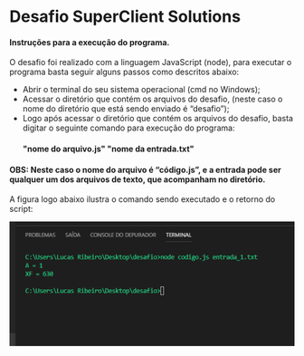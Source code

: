 <h1>Desafio SuperClient Solutions</h1>

<h4>Instruções para a execução do programa.</h4>

<p>O desafio foi realizado com a linguagem JavaScript (node), para executar o programa basta seguir alguns passos como descritos abaixo:</p>

<ul>
  <li>Abrir o terminal do seu sistema operacional (cmd no Windows);</li>

  <li>Acessar o diretório que contém os arquivos do desafio, (neste caso o nome do diretório que está sendo enviado é “desafio”);</li>

  <li>Logo após acessar o diretório que contém os arquivos do desafio, basta digitar o seguinte comando para execução do programa:
  <h4> "nome do arquivo.js" "nome da entrada.txt"</h4> </li>
</ul>

<h4>OBS: Neste caso o nome do arquivo é “código.js”, e a entrada pode ser qualquer um dos arquivos de texto, que acompanham no diretório.</h4>

A figura logo abaixo ilustra o comando sendo executado e o retorno do script:

![alt text](./script.png)
